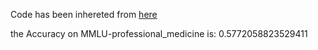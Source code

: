 Code has been inhereted from [here](https://github.com/nyuolab/MedMobile/tree/main/Evaluation)

the Accuracy on MMLU-professional_medicine is: 0.5772058823529411
